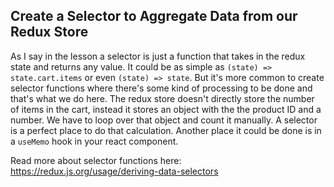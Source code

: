 ## Create a Selector to Aggregate Data from our Redux Store

As I say in the lesson a selector is just a function that takes in the redux
state and returns any value. It could be as simple as
`(state) => state.cart.items` or even `(state) => state`. But it's more common
to create selector functions where there's some kind of processing to be done
and that's what we do here. The redux store doesn't directly store the number of
items in the cart, instead it stores an object with the the product ID and a
number. We have to loop over that object and count it manually. A selector is a
perfect place to do that calculation. Another place it could be done is in a
`useMemo` hook in your react component.

Read more about selector functions here:
https://redux.js.org/usage/deriving-data-selectors

